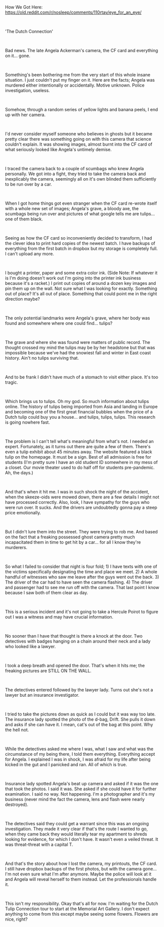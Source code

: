 How We Got Here: https://old.reddit.com/r/nosleep/comments/110rtav/eye_for_an_eye/

&nbsp;

'The Dutch Connection'

&nbsp;

Bad news. The late Angela Ackerman's camera, the CF card and everything on it... gone.

&nbsp;

Something's been bothering me from the very start of this whole insane situation. I just couldn't put my finger on it. Here are the facts; Angela was murdered either intentionally or accidentally. Motive unknown. Police investigation, useless. 

&nbsp;

Somehow, through a random series of yellow lights and banana peels, I end up with her camera. 

&nbsp;

I'd never consider myself someone who believes in ghosts but it became pretty clear there was something going on with this camera that science couldn't explain. It was showing images, almost burnt into the CF card of what seriously looked like Angela's untimely demise. 

&nbsp;

I traced the camera back to a couple of scumbags who knew Angela personally. We got into a fight, they tried to take the camera back and inexplicably the camera, seemingly all on it's own blinded them sufficiently to be run over by a car.

&nbsp;

When I got home things got even stranger when the CF card re-wrote itself with a whole new set of images; Angela's grave, a bloody axe, the scumbags being run over and pictures of what google tells me are tulips... one of them black. 

&nbsp;

Seeing as how the CF card so inconveniently decided to transform, I had the clever idea to print hard copies of the newest batch. I have backups of everything from the first batch in dropbox but my storage is completely full. I can't upload any more. 

&nbsp;

I bought a printer, paper and some extra color ink. (Side Note: If whatever it is I'm doing doesn't work out I'm going into the printer ink business because it's a racket.) I print out copies of around a dozen key images and pin them up on the wall. Not sure what I was looking for exactly. Something out of place? It's all out of place. Something that could point me in the right direction maybe? 

&nbsp;

The only potential landmarks were Angela's grave, where her body was found and somewhere where one could find... tulips? 

&nbsp;

The grave and where she was found were matters of public record. The thought crossed my mind the tulips may be by her headstone but that was impossible because we've had the snowiest fall and winter in East coast history. Ain't no tulips surviving that. 

&nbsp;

And to be frank I didn't have much of a stomach to visit either place. It's too tragic. 

&nbsp;

Which brings us to tulips. Oh my god. So much information about tulips online. The history of tulips being imported from Asia and landing in Europe and becoming one of the first great financial bubbles when the price of a Dutch tulip could buy you a house... and tulips, tulips, tulips. This research is going nowhere fast. 

&nbsp;

The problem is I can't tell what's meaningful from what's not. I needed an expert. Fortunately, as it turns out there are quite a few of them. There's even a tulip exhibit about 45 minutes away. The website featured a black tulip on the homepage. It must be a sign. Best of all admission is free for students (I'm pretty sure I have an old student ID somewhere in my mess of a closet. Our movie theater used to do half off for students pre-pandemic. Ah, the days.) 

&nbsp;

And that's when it hit me. I was in such shock the night of the accident, when the skeeze-oids were mowed down, there are a few details I might not have processed correctly. Also, look, I have sympathy for the guys who were run over. It sucks. And the drivers are undoubtedly gonna pay a steep price emotionally.

&nbsp;

But I didn't lure them into the street. They were trying to rob me. And based on the fact that a freaking possessed ghost camera pretty much incapacitated them in time to get hit by a car... for all I know they're murderers. 

&nbsp;

So what I failed to consider that night is four fold; 1) I have texts with one of the victims specifically designating the time and place we meet. 2) A whole handful of witnesses who saw me leave after the guys went out the back. 3) The driver of the car had to have seen the camera flashing. 4) The driver and passenger had to see me run off with the camera. That last point I know because I saw both of them clear as day.  

&nbsp;

This is a serious incident and it's not going to take a Hercule Poirot to figure out I was a witness and may have crucial information. 

&nbsp;

No sooner than I have that thought is there a knock at the door. Two detectives with badges hanging on a chain around their neck and a lady who looked like a lawyer. 

&nbsp;

I took a deep breath and opened the door. That's when it hits me; the freaking pictures are STILL ON THE WALL. 

&nbsp;

The detectives entered followed by the lawyer lady. Turns out she's not a lawyer but an insurance investigator. 

&nbsp;

I tried to take the pictures down as quick as I could but it was way too late. The insurance lady spotted the photo of the d-bag, Drift. She pulls it down and asks if she can have it. I mean, cat's out of the bag at this point. Why the hell not. 

&nbsp;

While the detectives asked me where I was, what I saw and what was the circumstance of my being there, I told them everything. Everything accept for Angela. I explained I was in shock, I was afraid for my life after being kicked in the gut and I panicked and ran. All of which is true.  

&nbsp;

Insurance lady spotted Angela's beat up camera and asked if it was the one that took the photos. I said it was. She asked if she could have it for further examination. I said no way. Not happening. I'm a photographer and it's my business (never mind the fact the camera, lens and flash were nearly destroyed). 

&nbsp;

The detectives said they could get a warrant since this was an ongoing investigation. They made it very clear if that's the route I wanted to go, when they came back they would literally tear my apartment to shreds looking for evidence, for which I don't have. It wasn't even a veiled threat. It was threat-threat with a capital T. 

&nbsp;

And that's the story about how I lost the camera, my printouts, the CF card. I still have dropbox backups of the first photos, but with the camera gone... I'm not even sure what I'm after anymore. Maybe the police will look at it and Angela will reveal herself to them instead. Let the professionals handle it. 

&nbsp;

This isn't my responsibility. Okay that's all for now. I'm waiting for the Dutch Tulip Connection tour to start at the Memorial Art Gallery. I don't expect anything to come from this except maybe seeing some flowers. Flowers are nice, right?
